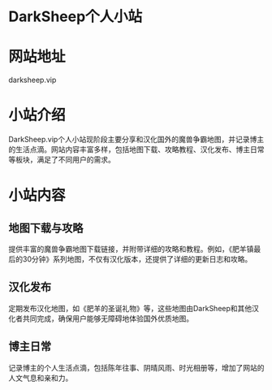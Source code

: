 # DarkSheep个人小站

# 网站地址

darksheep.vip

# 小站介绍

DarkSheep.vip个人小站现阶段主要分享和汉化国外的魔兽争霸地图，并记录博主的生活点滴。网站内容丰富多样，包括地图下载、攻略教程、汉化发布、博主日常等板块，满足了不同用户的需求。

# 小站内容

## 地图下载与攻略

提供丰富的魔兽争霸地图下载链接，并附带详细的攻略和教程。例如，《肥羊镇最后的30分钟》系列地图，不仅有汉化版本，还提供了详细的更新日志和攻略。

## 汉化发布

定期发布汉化地图，如《肥羊的圣诞礼物》等，这些地图由DarkSheep和其他汉化者共同完成，确保用户能够无障碍地体验国外优质地图。

## 博主日常

记录博主的个人生活点滴，包括陈年往事、阴晴风雨、时光相册等，增加了网站的人文气息和亲和力。

